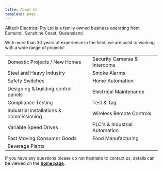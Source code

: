 ```yaml
---
title: About Us
template: page
---
```


Alltech Electrical Pty Ltd is a family owned business operating from Eumundi, Sunshine Coast, Queensland.

With more than 30 years of experience in the field; we are used to working with a wide range of projects!

|                                           |                                     |
| ----------------------------------------- | ----------------------------------- |
| Domestic Projects / New Homes             | Security Cameras & Intercoms        |
| Steel and Heavy Industry                  | Smoke Alarms                        |
| Safety Switches                           | Home Automation                     |
| Designing & building control panels       | Electrical Maintenance              |
| Compliance Testing                        | Test & Tag                          |
| Industrial installations & commissioning  | Wireless Remote Controls            |
| Variable Speed Drives                     | PLC's & Industrial Automation       |
| Fast Moving Consumer Goods                | Food Manufacturing                  |
| Beverage Plants                           |                                     |

If you have any questions please do not hestitate to contact us, details can be viewed on the **[home page](/)**.

